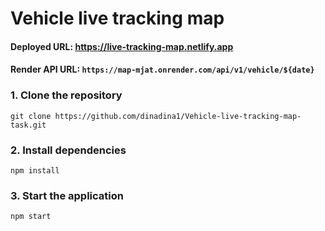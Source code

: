 # Vehicle live tracking map

#### Deployed URL: https://live-tracking-map.netlify.app

#### Render API URL: `https://map-mjat.onrender.com/api/v1/vehicle/${date}`

### 1. Clone the repository
```
git clone https://github.com/dinadina1/Vehicle-live-tracking-map-task.git
```

### 2. Install dependencies
```
npm install
```

### 3. Start the application
```
npm start
```
